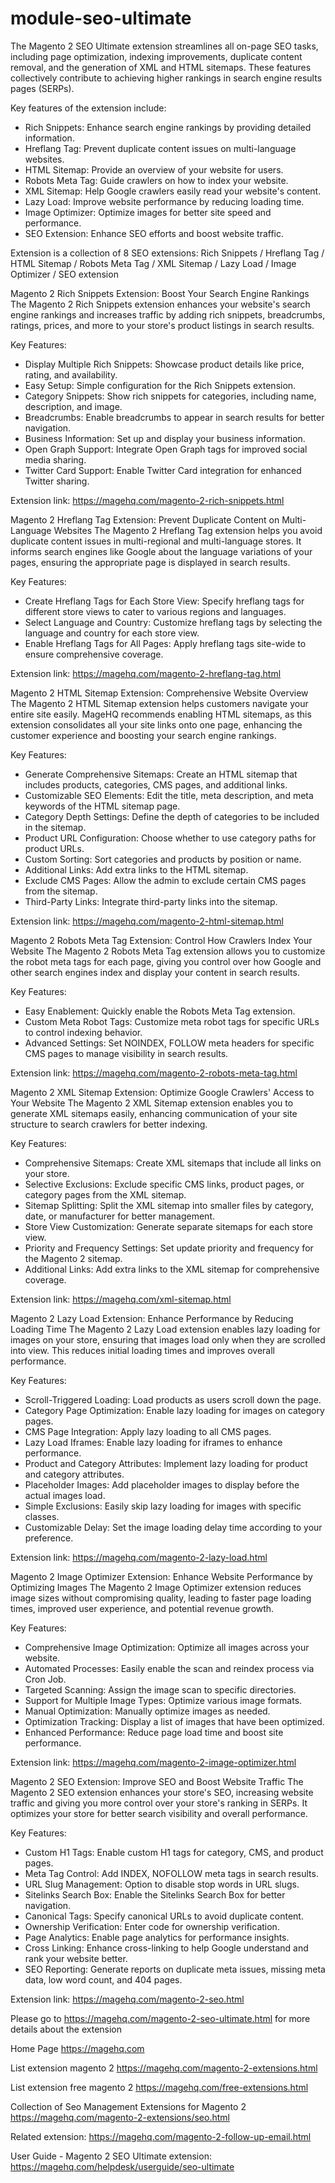 # module-seo-ultimate
The Magento 2 SEO Ultimate extension streamlines all on-page SEO tasks, including page optimization, indexing improvements, duplicate content removal, and the generation of XML and HTML sitemaps. These features collectively contribute to achieving higher rankings in search engine results pages (SERPs).

Key features of the extension include:
- Rich Snippets: Enhance search engine rankings by providing detailed information.
- Hreflang Tag: Prevent duplicate content issues on multi-language websites.
- HTML Sitemap: Provide an overview of your website for users.
- Robots Meta Tag: Guide crawlers on how to index your website.
- XML Sitemap: Help Google crawlers easily read your website's content.
- Lazy Load: Improve website performance by reducing loading time.
- Image Optimizer: Optimize images for better site speed and performance.
- SEO Extension: Enhance SEO efforts and boost website traffic.

Extension is a collection of 8 SEO extensions:
Rich Snippets / Hreflang Tag / HTML Sitemap / Robots Meta Tag / XML Sitemap / Lazy Load / Image Optimizer / SEO extension

Magento 2 Rich Snippets Extension: Boost Your Search Engine Rankings
The Magento 2 Rich Snippets extension enhances your website's search engine rankings and increases traffic by adding rich snippets, breadcrumbs, ratings, prices, and more to your store's product listings in search results.

Key Features:
- Display Multiple Rich Snippets: Showcase product details like price, rating, and availability.
- Easy Setup: Simple configuration for the Rich Snippets extension.
- Category Snippets: Show rich snippets for categories, including name, description, and image.
- Breadcrumbs: Enable breadcrumbs to appear in search results for better navigation.
- Business Information: Set up and display your business information.
- Open Graph Support: Integrate Open Graph tags for improved social media sharing.
- Twitter Card Support: Enable Twitter Card integration for enhanced Twitter sharing.

Extension link: https://magehq.com/magento-2-rich-snippets.html

Magento 2 Hreflang Tag Extension: Prevent Duplicate Content on Multi-Language Websites
The Magento 2 Hreflang Tag extension helps you avoid duplicate content issues in multi-regional and multi-language stores. It informs search engines like Google about the language variations of your pages, ensuring the appropriate page is displayed in search results.

Key Features:
- Create Hreflang Tags for Each Store View: Specify hreflang tags for different store views to cater to various regions and languages.
- Select Language and Country: Customize hreflang tags by selecting the language and country for each store view.
- Enable Hreflang Tags for All Pages: Apply hreflang tags site-wide to ensure comprehensive coverage.

Extension link: https://magehq.com/magento-2-hreflang-tag.html

Magento 2 HTML Sitemap Extension: Comprehensive Website Overview
The Magento 2 HTML Sitemap extension helps customers navigate your entire site easily. MageHQ recommends enabling HTML sitemaps, as this extension consolidates all your site links onto one page, enhancing the customer experience and boosting your search engine rankings.

Key Features:
- Generate Comprehensive Sitemaps: Create an HTML sitemap that includes products, categories, CMS pages, and additional links.
- Customizable SEO Elements: Edit the title, meta description, and meta keywords of the HTML sitemap page.
- Category Depth Settings: Define the depth of categories to be included in the sitemap.
- Product URL Configuration: Choose whether to use category paths for product URLs.
- Custom Sorting: Sort categories and products by position or name.
- Additional Links: Add extra links to the HTML sitemap.
- Exclude CMS Pages: Allow the admin to exclude certain CMS pages from the sitemap.
- Third-Party Links: Integrate third-party links into the sitemap.

Extension link: https://magehq.com/magento-2-html-sitemap.html

Magento 2 Robots Meta Tag Extension: Control How Crawlers Index Your Website
The Magento 2 Robots Meta Tag extension allows you to customize the robot meta tags for each page, giving you control over how Google and other search engines index and display your content in search results.

Key Features:
- Easy Enablement: Quickly enable the Robots Meta Tag extension.
- Custom Meta Robot Tags: Customize meta robot tags for specific URLs to control indexing behavior.
- Advanced Settings: Set NOINDEX, FOLLOW meta headers for specific CMS pages to manage visibility in search results.

Extension link: https://magehq.com/magento-2-robots-meta-tag.html


Magento 2 XML Sitemap Extension: Optimize Google Crawlers' Access to Your Website
The Magento 2 XML Sitemap extension enables you to generate XML sitemaps easily, enhancing communication of your site structure to search crawlers for better indexing.

Key Features:
- Comprehensive Sitemaps: Create XML sitemaps that include all links on your store.
- Selective Exclusions: Exclude specific CMS links, product pages, or category pages from the XML sitemap.
- Sitemap Splitting: Split the XML sitemap into smaller files by category, date, or manufacturer for better management.
- Store View Customization: Generate separate sitemaps for each store view.
- Priority and Frequency Settings: Set update priority and frequency for the Magento 2 sitemap.
- Additional Links: Add extra links to the XML sitemap for comprehensive coverage.

Extension link: https://magehq.com/xml-sitemap.html

Magento 2 Lazy Load Extension: Enhance Performance by Reducing Loading Time
The Magento 2 Lazy Load extension enables lazy loading for images on your store, ensuring that images load only when they are scrolled into view. This reduces initial loading times and improves overall performance.

Key Features:
- Scroll-Triggered Loading: Load products as users scroll down the page.
- Category Page Optimization: Enable lazy loading for images on category pages.
- CMS Page Integration: Apply lazy loading to all CMS pages.
- Lazy Load Iframes: Enable lazy loading for iframes to enhance performance.
- Product and Category Attributes: Implement lazy loading for product and category attributes.
- Placeholder Images: Add placeholder images to display before the actual images load.
- Simple Exclusions: Easily skip lazy loading for images with specific classes.
- Customizable Delay: Set the image loading delay time according to your preference.

Extension link: https://magehq.com/magento-2-lazy-load.html

Magento 2 Image Optimizer Extension: Enhance Website Performance by Optimizing Images
The Magento 2 Image Optimizer extension reduces image sizes without compromising quality, leading to faster page loading times, improved user experience, and potential revenue growth.

Key Features:
- Comprehensive Image Optimization: Optimize all images across your website.
- Automated Processes: Easily enable the scan and reindex process via Cron Job.
- Targeted Scanning: Assign the image scan to specific directories.
- Support for Multiple Image Types: Optimize various image formats.
- Manual Optimization: Manually optimize images as needed.
- Optimization Tracking: Display a list of images that have been optimized.
- Enhanced Performance: Reduce page load time and boost site performance.

Extension link: https://magehq.com/magento-2-image-optimizer.html

Magento 2 SEO Extension: Improve SEO and Boost Website Traffic
The Magento 2 SEO extension enhances your store's SEO, increasing website traffic and giving you more control over your store's ranking in SERPs. It optimizes your store for better search visibility and overall performance.

Key Features:
- Custom H1 Tags: Enable custom H1 tags for category, CMS, and product pages.
- Meta Tag Control: Add INDEX, NOFOLLOW meta tags in search results.
- URL Slug Management: Option to disable stop words in URL slugs.
- Sitelinks Search Box: Enable the Sitelinks Search Box for better navigation.
- Canonical Tags: Specify canonical URLs to avoid duplicate content.
- Ownership Verification: Enter code for ownership verification.
- Page Analytics: Enable page analytics for performance insights.
- Cross Linking: Enhance cross-linking to help Google understand and rank your website better.
- SEO Reporting: Generate reports on duplicate meta issues, missing meta data, low word count, and 404 pages.

Extension link: https://magehq.com/magento-2-seo.html

Please go to https://magehq.com/magento-2-seo-ultimate.html for more details about the extension

Home Page https://magehq.com

List extension magento 2 https://magehq.com/magento-2-extensions.html

List extension free magento 2 https://magehq.com/free-extensions.html

Collection of Seo Management Extensions for Magento 2 https://magehq.com/magento-2-extensions/seo.html

Related extension: https://magehq.com/magento-2-follow-up-email.html

User Guide - Magento 2 SEO Ultimate extension: https://magehq.com/helpdesk/userguide/seo-ultimate
